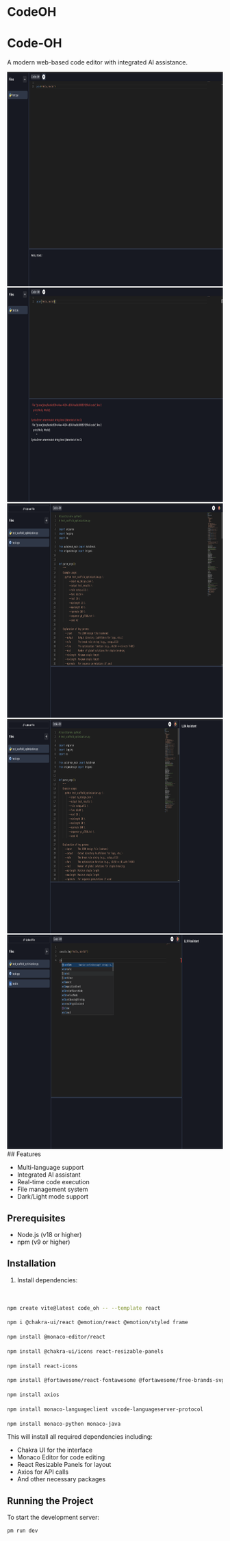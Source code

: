 # CodeOH

# Code-OH

A modern web-based code editor with integrated AI assistance.

<img src="image.png" alt="Estimation Visualization" height="500" width="900">

<img src="error.png" alt="Estimation Visualization" height="500" width="900">

<img src="image2.png" alt="Estimation Visualization" height="500" width="900">

<img src="LLM.png" alt="Estimation Visualization" height="500" width="900">

<img src="intellisense.png" alt="Estimation Visualization" height="500" width="900">
## Features

- Multi-language support
- Integrated AI assistant
- Real-time code execution
- File management system
- Dark/Light mode support

## Prerequisites

- Node.js (v18 or higher)
- npm (v9 or higher)

## Installation

1. Install dependencies:

```bash


npm create vite@latest code_oh -- --template react

npm i @chakra-ui/react @emotion/react @emotion/styled frame

npm install @monaco-editor/react

npm install @chakra-ui/icons react-resizable-panels

npm install react-icons

npm install @fortawesome/react-fontawesome @fortawesome/free-brands-svg-icons @fortawesome/fontawesome-svg-core

npm install axios

npm install monaco-languageclient vscode-languageserver-protocol

npm install monaco-python monaco-java

```

This will install all required dependencies including:

- Chakra UI for the interface
- Monaco Editor for code editing
- React Resizable Panels for layout
- Axios for API calls
- And other necessary packages

## Running the Project

To start the development server:

```bash
pm run dev
```

